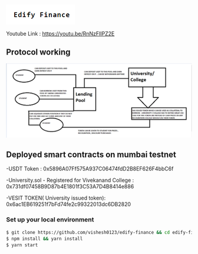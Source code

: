 <img src = logo.png>

Youtube Link : https://youtu.be/RnNzFlIPZ2E

## Protocol working

<img src = protocolworking.png>

## Deployed smart contracts on mumbai testnet

-USDT Token : 0x5896A07Ff575A937C06474fdD2B8EF626F4bbC6f

-University.sol - Registered for Vivekanand College : 0x731df07458B9D87b4E1801f3C53A7D4B8414e886

-VESIT TOKEN( University issued token): 0x6ac1EB619251f7bFd74fe2c99322013dc6DB2820

### Set up your local environment

```sh
$ git clone https://github.com/vishesh0123/edify-finance && cd edify-finance
$ npm install && yarn install
$ yarn start
```
